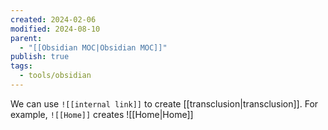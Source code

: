 ```yaml
---
created: 2024-02-06
modified: 2024-08-10
parent:
  - "[[Obsidian MOC|Obsidian MOC]]"
publish: true
tags:
  - tools/obsidian
---
```


We can use `![[internal link]]` to create [[transclusion|transclusion]]. For example, `![[Home]]` creates
![[Home|Home]]